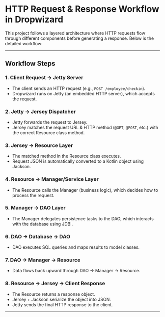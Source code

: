 # HTTP Request & Response Workflow in Dropwizard

This project follows a layered architecture where HTTP requests flow through different components before generating a response. Below is the detailed workflow:

---

## Workflow Steps

### 1. Client Request → Jetty Server
- The client sends an HTTP request (e.g., `POST /employee/checkin`).  
- Dropwizard runs on Jetty (an embedded HTTP server), which accepts the request.  

### 2. Jetty → Jersey Dispatcher
- Jetty forwards the request to Jersey.  
- Jersey matches the request URL & HTTP method (`@GET`, `@POST`, etc.) with the correct Resource class method.  

### 3. Jersey → Resource Layer
- The matched method in the Resource class executes.  
- Request JSON is automatically converted to a Kotlin object using Jackson.  

### 4. Resource → Manager/Service Layer
- The Resource calls the Manager (business logic), which decides how to process the request.  

### 5. Manager → DAO Layer
- The Manager delegates persistence tasks to the DAO, which interacts with the database using JDBI.  

### 6. DAO → Database → DAO
- DAO executes SQL queries and maps results to model classes.  

### 7. DAO → Manager → Resource
- Data flows back upward through DAO → Manager → Resource.  

### 8. Resource → Jersey → Client Response
- The Resource returns a response object.  
- Jersey + Jackson serialize the object into JSON.  
- Jetty sends the final HTTP response to the client.  

---

